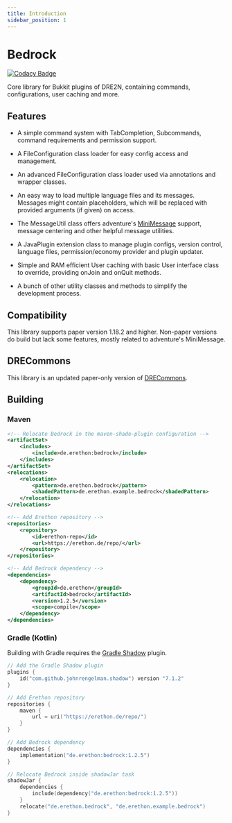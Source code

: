 ```yaml
---
title: Introduction
sidebar_position: 1
---
```


# Bedrock

[![Codacy Badge](https://api.codacy.com/project/badge/Grade/158b774a4d4b4a7a9368af58f96d5dd9)](https://app.codacy.com/gh/DRE2N/Bedrock?utm_source=github.com&utm_medium=referral&utm_content=DRE2N/Bedrock&utm_campaign=Badge_Grade_Settings)

Core library for Bukkit plugins of DRE2N, containing commands, configurations, user caching and more.

## Features

- A simple command system with TabCompletion, Subcommands, command requirements and permission support.

- A FileConfiguration class loader for easy config access and management.

- An advanced FileConfiguration class loader used via annotations and wrapper classes.

- An easy way to load multiple language files and its messages. Messages might contain placeholders,
  which will be replaced with provided arguments (if given) on access.

- The MessageUtil class offers adventure's [MiniMessage](https://github.com/KyoriPowered/adventure) support,
  message centering and other helpful message utilities.

- A JavaPlugin extension class to manage plugin configs, version control, language files, permission/economy
  provider and plugin updater.

- Simple and RAM efficient User caching with basic User interface class to override, providing onJoin and
  onQuit methods.

- A bunch of other utility classes and methods to simplify the development process.

## Compatibility

This library supports paper version 1.18.2 and higher. Non-paper versions do build but lack some features,
mostly related to adventure's MiniMessage.

## DRECommons

This library is an updated paper-only version of [DRECommons](https://github.com/DRE2N/DRECommons).

## Building

### Maven

```xml
<!-- Relocate Bedrock in the maven-shade-plugin configuration -->
<artifactSet>
    <includes>
        <include>de.erethon:bedrock</include>
    </includes>
</artifactSet>
<relocations>
    <relocation>
        <pattern>de.erethon.bedrock</pattern>
        <shadedPattern>de.erethon.example.bedrock</shadedPattern>
    </relocation>
</relocations>

<!-- Add Erethon repository -->
<repositories>
    <repository>
        <id>erethon-repo</id>
        <url>https://erethon.de/repo/</url>
    </repository>
</repositories>

<!-- Add Bedrock dependency -->
<dependencies>
    <dependency>
        <groupId>de.erethon</groupId>
        <artifactId>bedrock</artifactId>
        <version>1.2.5</version>
        <scope>compile</scope>
    </dependency>
</dependencies>
```

### Gradle (Kotlin)

Building with Gradle requires the [Gradle Shadow](https://github.com/johnrengelman/shadow) plugin.

```kotlin
// Add the Gradle Shadow plugin
plugins {
    id("com.github.johnrengelman.shadow") version "7.1.2"
}

// Add Erethon repository
repositories {
    maven {
        url = uri("https://erethon.de/repo/")
    }
}

// Add Bedrock dependency
dependencies {
    implementation("de.erethon:bedrock:1.2.5")
}

// Relocate Bedrock inside shadowJar task
shadowJar {
    dependencies {
        include(dependency("de.erethon:bedrock:1.2.5"))
    }
    relocate("de.erethon.bedrock", "de.erethon.example.bedrock")
}
```